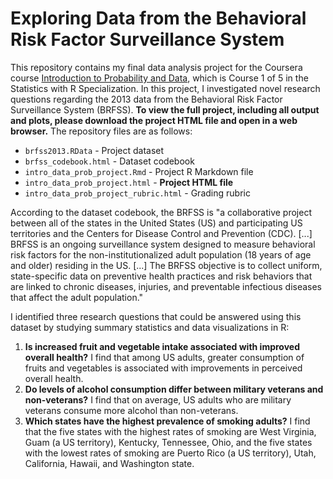 # Exploring Data from the Behavioral Risk Factor Surveillance System

This repository contains my final data analysis project for the Coursera course [Introduction to Probability and Data](https://www.coursera.org/learn/probability-intro), which is Course 1 of 5 in the Statistics with R Specialization. In this project, I investigated novel research questions regarding the 2013 data from the Behavioral Risk Factor Surveillance System (BRFSS). **To view the full project, including all output and plots, please download the project HTML file and open in a web browser.** The repository files are as follows:

* `brfss2013.RData` - Project dataset
* `brfss_codebook.html` - Dataset codebook
* `intro_data_prob_project.Rmd` - Project R Markdown file
* `intro_data_prob_project.html` - **Project HTML file**
* `intro_data_prob_project_rubric.html` - Grading rubric

According to the dataset codebook, the BRFSS is "a collaborative project between all of the states in the United States (US) and participating US territories and the Centers for Disease Control and Prevention (CDC). [...] BRFSS is an ongoing surveillance system designed to measure behavioral risk factors for the non-institutionalized adult population (18 years of age and older) residing in the US. [...] The BRFSS objective is to collect uniform, state-specific data on preventive health practices and risk behaviors that are linked to chronic diseases, injuries, and preventable infectious diseases that affect the adult population."

I identified three research questions that could be answered using this dataset by studying summary statistics and data visualizations in R:

1. **Is increased fruit and vegetable intake associated with improved overall health?** I find that among US adults, greater consumption of fruits and vegetables is associated with improvements in perceived overall health.
2. **Do levels of alcohol consumption differ between military veterans and non-veterans?** I find that on average, US adults who are military veterans consume more alcohol than non-veterans.
3. **Which states have the highest prevalence of smoking adults?** I find that the five states with the highest rates of smoking are West Virginia, Guam (a US territory), Kentucky, Tennessee, Ohio, and the five states with the lowest rates of smoking are Puerto Rico (a US territory), Utah, California, Hawaii, and Washington state.
